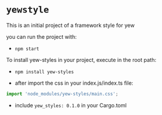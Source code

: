 # `yewstyle`

This is an initial project of a framework style for yew

you can run the project with:

* `npm start`

To install yew-styles in your project, execute in the root path:

* `npm install yew-styles`

* after import the css in your index.js/index.ts file:

```javascript
import 'node_modules/yew-styles/main.css';
```

* include `yew_styles: 0.1.0` in your Cargo.toml
